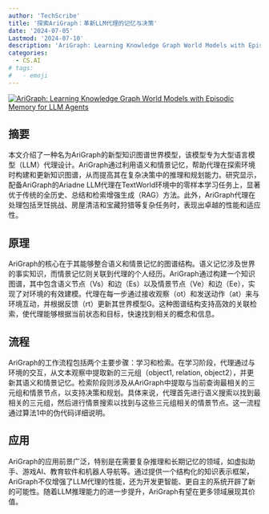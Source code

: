 ```yaml
---
author: 'TechScribe'
title: '探索AriGraph：革新LLM代理的记忆与决策'
date: '2024-07-05'
Lastmod: '2024-07-10'
description: 'AriGraph: Learning Knowledge Graph World Models with Episodic Memory for LLM Agents'
categories:
  - CS.AI
# tags:
#   - emoji
---
```


[![AriGraph: Learning Knowledge Graph World Models with Episodic Memory for LLM Agents](https://arxiv-research-1301205113.cos.ap-guangzhou.myqcloud.com/images/2407.04363v1.pdf_0.jpg)](https://arxiv.org/abs/2407.04363v1)

## 摘要

本文介绍了一种名为AriGraph的新型知识图谱世界模型，该模型专为大型语言模型（LLM）代理设计。AriGraph通过利用语义和情景记忆，帮助代理在探索环境时构建和更新知识图谱，从而提高其在复杂决策中的推理和规划能力。研究显示，配备AriGraph的Ariadne LLM代理在TextWorld环境中的零样本学习任务上，显著优于传统的全历史、总结和检索增强生成（RAG）方法。此外，AriGraph代理在处理包括烹饪挑战、房屋清洁和宝藏狩猎等复杂任务时，表现出卓越的性能和适应性。<!--more-->

## 原理

AriGraph的核心在于其能够整合语义和情景记忆的图谱结构。语义记忆涉及世界的事实知识，而情景记忆则关联到代理的个人经历。AriGraph通过构建一个知识图谱，其中包含语义节点（Vs）和边（Es）以及情景节点（Ve）和边（Ee），实现了对环境的有效建模。代理在每一步通过接收观察（ot）和发送动作（at）来与环境互动，并根据反馈（rt）更新其世界模型G。这种图谱结构支持高效的关联检索，使代理能够根据当前状态和目标，快速找到相关的概念和信息。

## 流程

AriGraph的工作流程包括两个主要步骤：学习和检索。在学习阶段，代理通过与环境的交互，从文本观察中提取新的三元组（object1, relation, object2），并更新其语义和情景记忆。检索阶段则涉及从AriGraph中提取与当前查询最相关的三元组和情景节点，以支持决策和规划。具体来说，代理首先进行语义搜索以找到最相关的三元组，然后进行情景搜索以找到与这些三元组相关的情景节点。这一流程通过算法1中的伪代码详细说明。

## 应用

AriGraph的应用前景广泛，特别是在需要复杂推理和长期记忆的领域，如虚拟助手、游戏AI、教育软件和机器人导航等。通过提供一个结构化的知识表示框架，AriGraph不仅增强了LLM代理的性能，还为开发更智能、更自主的系统开辟了新的可能性。随着LLM推理能力的进一步提升，AriGraph有望在更多领域展现其价值。